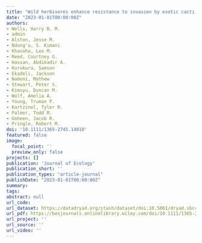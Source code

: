 ```yaml
---
title: "Wild herbivores enhance resistance to invasion by exotic cacti in an African savanna"
date: "2023-01-01T00:00:00Z"
authors:
- Wells, Harry B. M.
- admin 
- Alston, Jesse M. 
- Ndung'u, S. Kimani 
- Khasoha, Leo M. 
- Reed, Courtney G. 
- Hassan, Abdikadir A. 
- Kurukura, Samson 
- Ekadeli, Jackson 
- Namoni, Mathew 
- Stewart, Peter S. 
- Kimuyu, Duncan M. 
- Wolf, Amelia A. 
- Young, Truman P. 
- Kartzinel, Tyler R. 
- Palmer, Todd M. 
- Goheen, Jacob R. 
- Pringle, Robert M.
doi: '10.1111/1365-2745.14010'
featured: false
image:
  focal_point: ''
  preview_only: false
projects: []
publication: 'Journal of Ecology'
publication_short: ''
publication_types: "article-journal"
publishDate: "2023-01-01T00:00:00Z"
summary: 
tags: 
abstract: null
url_code: 
url_dataset: https://datadryad.org/stash/dataset/doi:10.5061/dryad.sbcc2fr9q
url_pdf: https://besjournals.onlinelibrary.wiley.com/doi/10.1111/1365-2745.14010
url_project: ''
url_source: ''
url_video: ''
---
```



